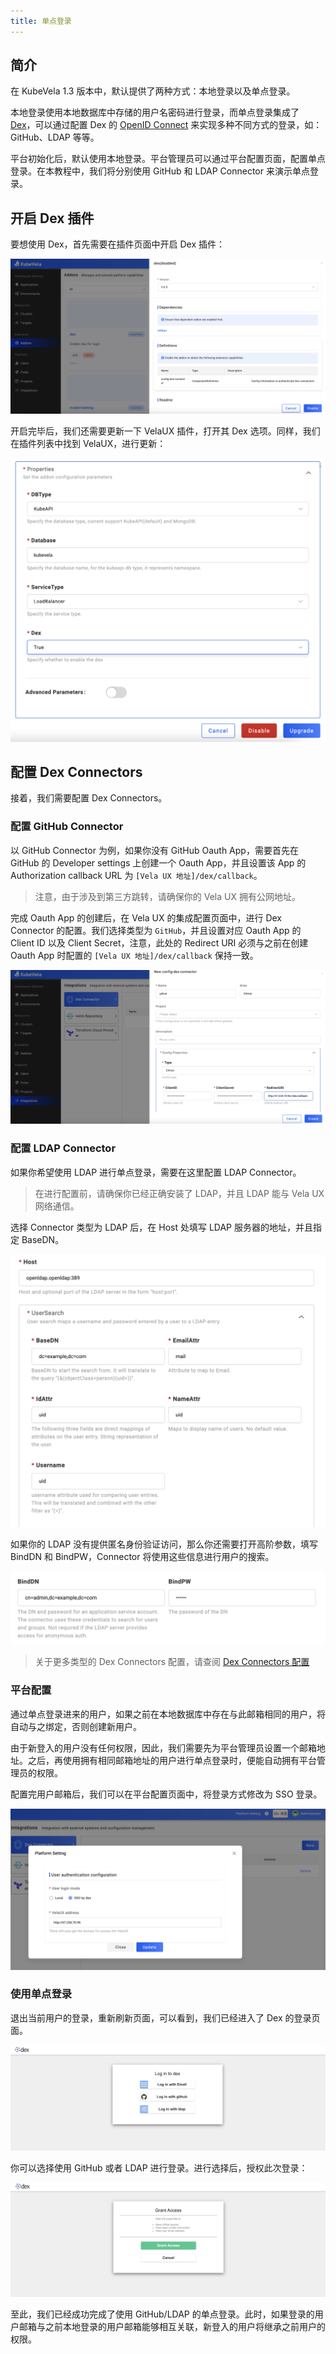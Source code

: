 ```yaml
---
title: 单点登录
---
```


## 简介

在 KubeVela 1.3 版本中，默认提供了两种方式：本地登录以及单点登录。

本地登录使用本地数据库中存储的用户名密码进行登录，而单点登录集成了 [Dex](https://dexidp.io/)，可以通过配置 Dex 的 [OpenID Connect](https://dexidp.io/docs/openid-connect) 来实现多种不同方式的登录，如：GitHub、LDAP 等等。

平台初始化后，默认使用本地登录。平台管理员可以通过平台配置页面，配置单点登录。在本教程中，我们将分别使用 GitHub 和 LDAP Connector 来演示单点登录。

## 开启 Dex 插件

要想使用 Dex，首先需要在插件页面中开启 Dex 插件：

![alt](../resources/dex-addon.png)

开启完毕后，我们还需要更新一下 VelaUX 插件，打开其 Dex 选项。同样，我们在插件列表中找到 VelaUX，进行更新：

![alt](../resources/upgrade-velaux.png)

## 配置 Dex Connectors

接着，我们需要配置 Dex Connectors。

### 配置 GitHub Connector

以 GitHub Connector 为例，如果你没有 GitHub Oauth App，需要首先在 GitHub 的 Developer settings 上创建一个 Oauth App，并且设置该 App 的 Authorization callback URL 为 `[Vela UX 地址]/dex/callback`。

> 注意，由于涉及到第三方跳转，请确保你的 Vela UX 拥有公网地址。

完成 Oauth App 的创建后，在 Vela UX 的集成配置页面中，进行 Dex Connector 的配置。我们选择类型为 `GitHub`，并且设置对应 Oauth App 的 Client ID 以及 Client Secret，注意，此处的 Redirect URI 必须与之前在创建 Oauth App 时配置的 `[Vela UX 地址]/dex/callback` 保持一致。

![alt](../resources/intergration.png)

### 配置 LDAP Connector

如果你希望使用 LDAP 进行单点登录，需要在这里配置 LDAP Connector。

> 在进行配置前，请确保你已经正确安装了 LDAP，并且 LDAP 能与 Vela UX 网络通信。

选择 Connector 类型为 LDAP 后，在 Host 处填写 LDAP 服务器的地址，并且指定 BaseDN。

![alt](../resources/ldap1.png)

如果你的 LDAP 没有提供匿名身份验证访问，那么你还需要打开高阶参数，填写 BindDN 和 BindPW，Connector 将使用这些信息进行用户的搜索。

![alt](../resources/ldap2.png)

> 关于更多类型的 Dex Connectors 配置，请查阅 [Dex Connectors 配置](../how-to/dashboard/config/dex-connectors)

### 平台配置

通过单点登录进来的用户，如果之前在本地数据库中存在与此邮箱相同的用户，将自动与之绑定，否则创建新用户。

由于新登入的用户没有任何权限，因此，我们需要先为平台管理员设置一个邮箱地址。之后，再使用拥有相同邮箱地址的用户进行单点登录时，便能自动拥有平台管理员的权限。

配置完用户邮箱后，我们可以在平台配置页面中，将登录方式修改为 SSO 登录。

![alt](../resources/platform-setting.png)

### 使用单点登录

退出当前用户的登录，重新刷新页面，可以看到，我们已经进入了 Dex 的登录页面。

![alt](../resources/dex-login.png)

你可以选择使用 GitHub 或者 LDAP 进行登录。进行选择后，授权此次登录：

![alt](../resources/dex-grant-access.png)

至此，我们已经成功完成了使用 GitHub/LDAP 的单点登录。此时，如果登录的用户邮箱与之前本地登录的用户邮箱能够相互关联，新登入的用户将继承之前用户的权限。

